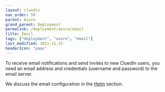 ```yaml
---
layout: cluedin
nav_order: 50
parent: Azure
grand_parent: Deployment
permalink: /deployment/azure/email
title: Email
tags: ["deployment", "azure", "email"]
last_modified: 2021-11-15
headerIcon: "paas"
---
```


To receive email notifications and send invites to new CluedIn users, you need an email address and credentials (username and password) to the email server.

We discuss the email configuration in the [Helm](./helm) section.